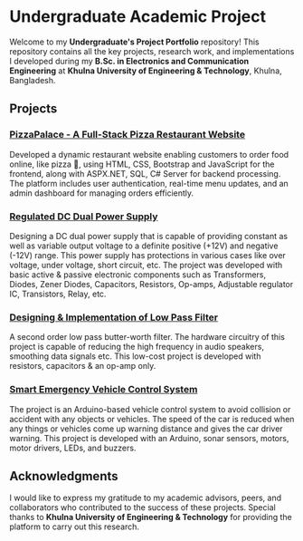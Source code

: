 # Undergraduate Academic Project

Welcome to my **Undergraduate's Project Portfolio** repository! This repository contains all the key projects, research work, and implementations I developed during my **B.Sc. in Electronics and Communication Engineering** at **Khulna University of Engineering & Technology**, Khulna, Bangladesh.

## Projects

### [PizzaPalace - A Full-Stack Pizza Restaurant Website](https://github.com/kowshik14/Pizza-Resturant-Website/tree/master)  
Developed a dynamic restaurant website enabling customers to order food online, like pizza 🍕, using HTML, CSS, Bootstrap and JavaScript for the frontend, along with ASPX.NET, SQL, C# Server for backend processing. The platform includes user authentication, real-time menu updates, and an admin dashboard for managing orders efficiently.  

### [Regulated DC Dual Power Supply](https://github.com/kowshik14/academic-project/blob/main/REGULATED%20DC%20DUAL%20POWER%20SUPPLY.pdf)  
Designing a DC dual power supply that is capable of providing constant as well as variable output voltage to a definite positive (+12V) and negative (-12V) range. This power supply has protections in various cases like over voltage, under voltage, short circuit, etc. The project was developed with basic active & passive electronic components such as Transformers, Diodes, Zener Diodes, Capacitors, Resistors, Op-amps, Adjustable regulator IC, Transistors, Relay, etc.  

### [Designing & Implementation of Low Pass Filter](https://github.com/kowshik14/academic-project/blob/main/Designing%20%26%20Implementation%20of%20Second%20Order%20Low%20Pass%20Filter.pdf)  
A second order low pass butter-worth filter. The hardware circuitry of this project is capable of reducing the high frequency in audio speakers, smoothing data signals etc. This low-cost project is developed with resistors, capacitors & an op-amp only.  

### [Smart Emergency Vehicle Control System](https://github.com/kowshik14/academic-project/blob/main/Smart%20Emergency%20Vehicle%20Control%20System.pdf)  
The project is an Arduino-based vehicle control system to avoid collision or accident with any objects or vehicles. The speed of the car is reduced when any things or vehicles come up warning distance and gives the car driver warning. This project is developed with an Arduino, sonar sensors, motors, motor drivers, LEDs, and buzzers.

## Acknowledgments
I would like to express my gratitude to my academic advisors, peers, and collaborators who contributed to the success of these projects. Special thanks to **Khulna University of Engineering & Technology** for providing the platform to carry out this research.
